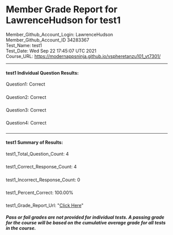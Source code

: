 # Member Grade Report for LawrenceHudson for test1  
   
Member_Github_Account_Login: LawrenceHudson  
Member_Github_Account_ID 34283367  
Test_Name: test1  
Test_Date: Wed Sep 22 17:45:07 UTC 2021  
Course_URL: https://modernappsninja.github.io/vspheretanzu101_vt7301/  
   
---  
#### test1 Individual Question Results:  
Question1: Correct  
#####  
Question2: Correct  
#####  
Question3: Correct  
#####  
Question4: Correct  
#####  
---  
#### test1 Summary of Results:  
test1_Total_Question_Count: 4  
#####  
test1_Correct_Response_Count: 4  
#####  
test1_Incorrect_Response_Count: 0  
#####  
test1_Percent_Correct: 100.00%  
#####  
test1_Grade_Report_Url: "[Click Here](https://github.com/modernappsninjas/LawrenceHudson/blob/main/static/userdata/courses/vspheretanzu101_vt7301/grade_report.pr1306.test1.md)"
##### Pass or fail grades are not provided for individual tests. A passing grade for the course will be based on the cumulative average grade for all tests in the course.  
